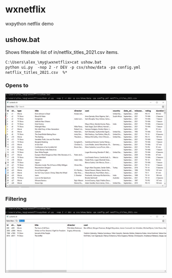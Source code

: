 # wxnetflix
wxpython netflix demo

## ushow.bat
Shows filterable list of in/netflix_titles_2021.csv items.

```
C:\Users\alex_\myg\wxnetflix>cat ushow.bat
python ui.py  -nop 2 -r DEV -p csv/show/data -pa config.yml netflix_titles_2021.csv  %*
```
### Opens to
![List of all items](https://github.com/pydemo/wxnetflix/blob/main/docs/screenshots/ushow.JPG)

### Filtering
![List of all items](https://github.com/pydemo/wxnetflix/blob/main/docs/screenshots/ushow_ukraine.JPG)